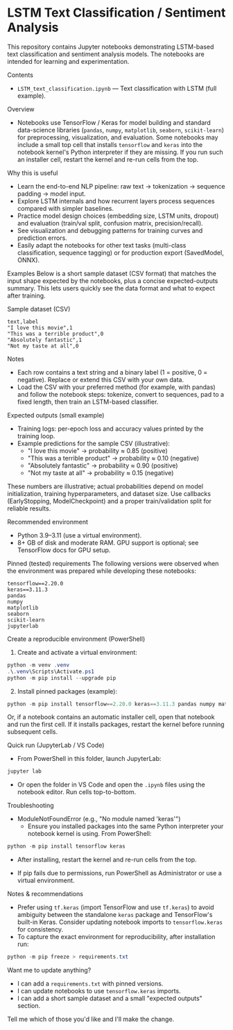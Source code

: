 # LSTM Text Classification / Sentiment Analysis

This repository contains Jupyter notebooks demonstrating LSTM-based text classification and sentiment analysis models. The notebooks are intended for learning and experimentation.

Contents
- `LSTM_text_classification.ipynb` — Text classification with LSTM (full example).

Overview
- Notebooks use TensorFlow / Keras for model building and standard data-science libraries (`pandas`, `numpy`, `matplotlib`, `seaborn`, `scikit-learn`) for preprocessing, visualization, and evaluation.
Some notebooks may include a small top cell that installs `tensorflow` and `keras` into the notebook kernel's Python interpreter if they are missing. If you run such an installer cell, restart the kernel and re-run cells from the top.

Why this is useful
- Learn the end-to-end NLP pipeline: raw text -> tokenization -> sequence padding -> model input.
- Explore LSTM internals and how recurrent layers process sequences compared with simpler baselines.
- Practice model design choices (embedding size, LSTM units, dropout) and evaluation (train/val split, confusion matrix, precision/recall).
- See visualization and debugging patterns for training curves and prediction errors.
- Easily adapt the notebooks for other text tasks (multi-class classification, sequence tagging) or for production export (SavedModel, ONNX).

Examples
Below is a short sample dataset (CSV format) that matches the input shape expected by the notebooks, plus a concise expected-outputs summary. This lets users quickly see the data format and what to expect after training.

Sample dataset (CSV)

```csv
text,label
"I love this movie",1
"This was a terrible product",0
"Absolutely fantastic",1
"Not my taste at all",0
```

Notes
- Each row contains a text string and a binary label (1 = positive, 0 = negative). Replace or extend this CSV with your own data.
- Load the CSV with your preferred method (for example, with pandas) and follow the notebook steps: tokenize, convert to sequences, pad to a fixed length, then train an LSTM-based classifier.

Expected outputs (small example)
- Training logs: per-epoch loss and accuracy values printed by the training loop.
- Example predictions for the sample CSV (illustrative):
  - "I love this movie"  -> probability ≈ 0.85 (positive)
  - "This was a terrible product" -> probability ≈ 0.10 (negative)
  - "Absolutely fantastic" -> probability ≈ 0.90 (positive)
  - "Not my taste at all" -> probability ≈ 0.15 (negative)

These numbers are illustrative; actual probabilities depend on model initialization, training hyperparameters, and dataset size. Use callbacks (EarlyStopping, ModelCheckpoint) and a proper train/validation split for reliable results.

Recommended environment
- Python 3.9–3.11 (use a virtual environment).
- 8+ GB of disk and moderate RAM. GPU support is optional; see TensorFlow docs for GPU setup.

Pinned (tested) requirements
The following versions were observed when the environment was prepared while developing these notebooks:

```
tensorflow==2.20.0
keras==3.11.3
pandas
numpy
matplotlib
seaborn
scikit-learn
jupyterlab
```

Create a reproducible environment (PowerShell)
1. Create and activate a virtual environment:

```powershell
python -m venv .venv
.\.venv\Scripts\Activate.ps1
python -m pip install --upgrade pip
```

2. Install pinned packages (example):

```powershell
python -m pip install tensorflow==2.20.0 keras==3.11.3 pandas numpy matplotlib seaborn scikit-learn jupyterlab
```

Or, if a notebook contains an automatic installer cell, open that notebook and run the first cell. If it installs packages, restart the kernel before running subsequent cells.

Quick run (JupyterLab / VS Code)
- From PowerShell in this folder, launch JupyterLab:

```powershell
jupyter lab
```

- Or open the folder in VS Code and open the `.ipynb` files using the notebook editor. Run cells top-to-bottom.

Troubleshooting
- ModuleNotFoundError (e.g., "No module named 'keras'")
  - Ensure you installed packages into the same Python interpreter your notebook kernel is using. From PowerShell:

```powershell
python -m pip install tensorflow keras
```

  - After installing, restart the kernel and re-run cells from the top.

- If pip fails due to permissions, run PowerShell as Administrator or use a virtual environment.

Notes & recommendations
- Prefer using `tf.keras` (import TensorFlow and use `tf.keras`) to avoid ambiguity between the standalone `keras` package and TensorFlow's built-in Keras. Consider updating notebook imports to `tensorflow.keras` for consistency.
- To capture the exact environment for reproducibility, after installation run:

```powershell
python -m pip freeze > requirements.txt
```

Want me to update anything?
- I can add a `requirements.txt` with pinned versions.
- I can update notebooks to use `tensorflow.keras` imports.
- I can add a short sample dataset and a small "expected outputs" section.

Tell me which of those you'd like and I'll make the change.
